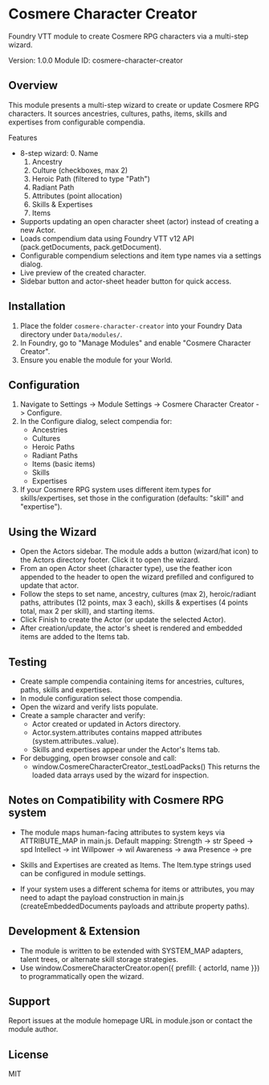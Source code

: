 Cosmere Character Creator
=========================

Foundry VTT module to create Cosmere RPG characters via a multi-step wizard.

Version: 1.0.0
Module ID: cosmere-character-creator

Overview
--------
This module presents a multi-step wizard to create or update Cosmere RPG characters.
It sources ancestries, cultures, paths, items, skills and expertises from configurable compendia.

Features
- 8-step wizard:
  0. Name
  1. Ancestry
  2. Culture (checkboxes, max 2)
  3. Heroic Path (filtered to type "Path")
  4. Radiant Path
  5. Attributes (point allocation)
  6. Skills & Expertises
  7. Items
- Supports updating an open character sheet (actor) instead of creating a new Actor.
- Loads compendium data using Foundry VTT v12 API (pack.getDocuments, pack.getDocument).
- Configurable compendium selections and item type names via a settings dialog.
- Live preview of the created character.
- Sidebar button and actor-sheet header button for quick access.

Installation
------------
1. Place the folder `cosmere-character-creator` into your Foundry Data directory under `Data/modules/`.
2. In Foundry, go to "Manage Modules" and enable "Cosmere Character Creator".
3. Ensure you enable the module for your World.

Configuration
-------------
1. Navigate to Settings -> Module Settings -> Cosmere Character Creator -> Configure.
2. In the Configure dialog, select compendia for:
   - Ancestries
   - Cultures
   - Heroic Paths
   - Radiant Paths
   - Items (basic items)
   - Skills
   - Expertises
3. If your Cosmere RPG system uses different item.types for skills/expertises, set those in the configuration (defaults: "skill" and "expertise").

Using the Wizard
----------------
- Open the Actors sidebar. The module adds a button (wizard/hat icon) to the Actors directory footer. Click it to open the wizard.
- From an open Actor sheet (character type), use the feather icon appended to the header to open the wizard prefilled and configured to update that actor.
- Follow the steps to set name, ancestry, cultures (max 2), heroic/radiant paths, attributes (12 points, max 3 each), skills & expertises (4 points total, max 2 per skill), and starting items.
- Click Finish to create the Actor (or update the selected Actor).
- After creation/update, the actor's sheet is rendered and embedded items are added to the Items tab.

Testing
-------
- Create sample compendia containing items for ancestries, cultures, paths, skills and expertises.
- In module configuration select those compendia.
- Open the wizard and verify lists populate.
- Create a sample character and verify:
  - Actor created or updated in Actors directory.
  - Actor.system.attributes contains mapped attributes (system.attributes.<key>.value).
  - Skills and expertises appear under the Actor's Items tab.
- For debugging, open browser console and call:
  - window.CosmereCharacterCreator._testLoadPacks()
  This returns the loaded data arrays used by the wizard for inspection.

Notes on Compatibility with Cosmere RPG system
----------------------------------------------
- The module maps human-facing attributes to system keys via ATTRIBUTE_MAP in main.js.
  Default mapping:
    Strength -> str
    Speed -> spd
    Intellect -> int
    Willpower -> wil
    Awareness -> awa
    Presence -> pre

- Skills and Expertises are created as Items. The Item.type strings used can be configured in module settings.

- If your system uses a different schema for items or attributes, you may need to adapt the payload construction in main.js (createEmbeddedDocuments payloads and attribute property paths).

Development & Extension
-----------------------
- The module is written to be extended with SYSTEM_MAP adapters, talent trees, or alternate skill storage strategies.
- Use window.CosmereCharacterCreator.open({ prefill: { actorId, name }}) to programmatically open the wizard.

Support
-------
Report issues at the module homepage URL in module.json or contact the module author.

License
-------
MIT
